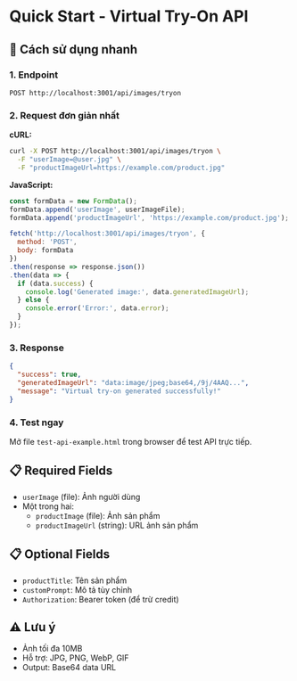 # Quick Start - Virtual Try-On API

## 🚀 Cách sử dụng nhanh

### 1. Endpoint
```
POST http://localhost:3001/api/images/tryon
```

### 2. Request đơn giản nhất

**cURL:**
```bash
curl -X POST http://localhost:3001/api/images/tryon \
  -F "userImage=@user.jpg" \
  -F "productImageUrl=https://example.com/product.jpg"
```

**JavaScript:**
```javascript
const formData = new FormData();
formData.append('userImage', userImageFile);
formData.append('productImageUrl', 'https://example.com/product.jpg');

fetch('http://localhost:3001/api/images/tryon', {
  method: 'POST',
  body: formData
})
.then(response => response.json())
.then(data => {
  if (data.success) {
    console.log('Generated image:', data.generatedImageUrl);
  } else {
    console.error('Error:', data.error);
  }
});
```

### 3. Response
```json
{
  "success": true,
  "generatedImageUrl": "data:image/jpeg;base64,/9j/4AAQ...",
  "message": "Virtual try-on generated successfully!"
}
```

### 4. Test ngay
Mở file `test-api-example.html` trong browser để test API trực tiếp.

## 📋 Required Fields
- `userImage` (file): Ảnh người dùng
- Một trong hai:
  - `productImage` (file): Ảnh sản phẩm
  - `productImageUrl` (string): URL ảnh sản phẩm

## 📋 Optional Fields
- `productTitle`: Tên sản phẩm
- `customPrompt`: Mô tả tùy chỉnh
- `Authorization`: Bearer token (để trừ credit)

## ⚠️ Lưu ý
- Ảnh tối đa 10MB
- Hỗ trợ: JPG, PNG, WebP, GIF
- Output: Base64 data URL







